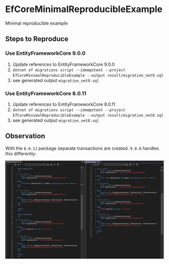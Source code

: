 # EfCoreMinimalReproducibleExample
Minimal reproducible example
 
## Steps to Reproduce

### Use EntityFrameworkCore 9.0.0

1. Update references to EntityFrameworkCore 9.0.0
2. `dotnet ef migrations script --idempotent --project EfCoreMinimalReproducibleExample --output result/migration_net9.sql`
3. see generated output `migration_net9.sql`


### Use EntityFrameworkCore 8.0.11

1. Update references to EntityFrameworkCore 8.0.11
2. `dotnet ef migrations script --idempotent --project EfCoreMinimalReproducibleExample --output result/migration_net8.sql`
3. see generated output `migration_net8.sql`

## Observation

With the `8.0.11` package separate transactions are created. `9.0.0` handles this differently:

![image](assets/Difference-Generated-SQL.png)

